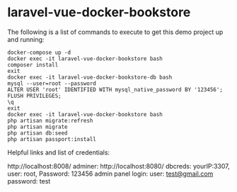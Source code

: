 # laravel-vue-docker-bookstore

The following is a list of commands to execute to get this demo project up and running:

```
docker-compose up -d
docker exec -it laravel-vue-docker-bookstore bash
composer install
exit
docker exec -it laravel-vue-docker-bookstore-db bash
mysql --user=root --password
ALTER USER 'root' IDENTIFIED WITH mysql_native_password BY '123456';
FLUSH PRIVILEGES;
\q
exit
docker exec -it laravel-vue-docker-bookstore bash
php artisan migrate:refresh
php artisan migrate
php artisan db:seed
php artisan passport:install
```

Helpful links and list of credentials:

http://localhost:8008/
adminer: http://localhost:8080/
dbcreds: yourIP:3307, user: root, Password: 123456
admin panel login: user: test@gmail.com password: test
